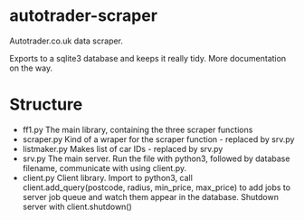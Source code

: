# autotrader-scraper
Autotrader.co.uk data scraper.

Exports to a sqlite3 database and keeps it really tidy. More documentation on the way.

# Structure

* ff1.py    The main library, containing the three scraper functions
* scraper.py    Kind of a wraper for the scraper function - replaced by srv.py
* listmaker.py  Makes list of car IDs - replaced by srv.py
* srv.py  The main server. Run the file with python3, followed by database filename, communicate with using client.py. 
* client.py Client library. Import to python3, call client.add_query(postcode, radius, min_price, max_price) to add jobs to server job queue and watch them appear in the database. Shutdown server with client.shutdown()


